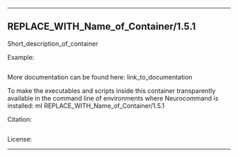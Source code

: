 
----------------------------------
## REPLACE_WITH_Name_of_Container/1.5.1 ##
Short_description_of_container

Example:
```
```

More documentation can be found here: link_to_documentation

To make the executables and scripts inside this container transparently available in the command line of environments where Neurocommand is installed: ml REPLACE_WITH_Name_of_Container/1.5.1

Citation:
```

```

License: 

----------------------------------
